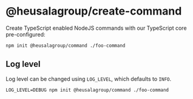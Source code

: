 # @heusalagroup/create-command

Create TypeScript enabled NodeJS commands with our TypeScript core pre-configured:

```shell
npm init @heusalagroup/command ./foo-command
```

## Log level

Log level can be changed using `LOG_LEVEL`, which defaults to `INFO`.

```shell
LOG_LEVEL=DEBUG npm init @heusalagroup/command ./foo-command
```
